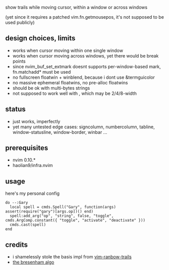 show trails while moving cursor, within a window or across windows

(yet since it requires a patched vim.fn.getmousepos, it's not supposed to be used publicly)


## design choices, limits
* works when cursor moving within one single window
* works when cursor moving across windows, yet there would be break points
* since nvim_buf_set_extmark doesnt supports per-window-based mark, fn.matchadd* must be used
* no fullscreen floatwin + winblend, because i dont use &termguicolor
* no massive ephemeral floatwins, no pre-alloc floatwins
* should be ok with multi-bytes strings
* not supposed to work well with <tab>, which may be 2/4/8-width

## status
* just works, imperfectly
* yet many untested edge cases: signcolumn, numbercolumn, tabline, window-statusline, window-border, winbar ...

## prerequisites
* nvim 0.10.*
* haolian9/infra.nvim

## usage
here's my personal config
```
do --:Gary
  local spell = cmds.Spell("Gary", function(args) assert(require("gary")[args.op])() end)
  spell:add_arg("op", "string", false, "toggle", cmds.ArgComp.constant({ "toggle", "activate", "deactivate" }))
  cmds.cast(spell)
end
```

## credits
* i shamelessly stole the basis impl from [vim-ranbow-trails](https://github.com/sedm0784/vim-rainbow-trails)
* [the bresenham algo](https://github.com/kikito/bresenham.lua)
